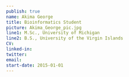 ```yaml
---
publish: true
name: Akima George
title: Bioinformatics Student
picture: Akima_George_pic.jpg
line1: M.Sc., University of Michigan
line2: B.S., University of the Virgin Islands
CV:
linked-in: 
twitter:
email:
start-date: 2015-01-01
---
```

